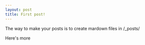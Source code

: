 ```yaml
---
layout: post
title: First post!
---
```


The  way to make your posts is to create mardown files in  /_posts/ 

Here's more

